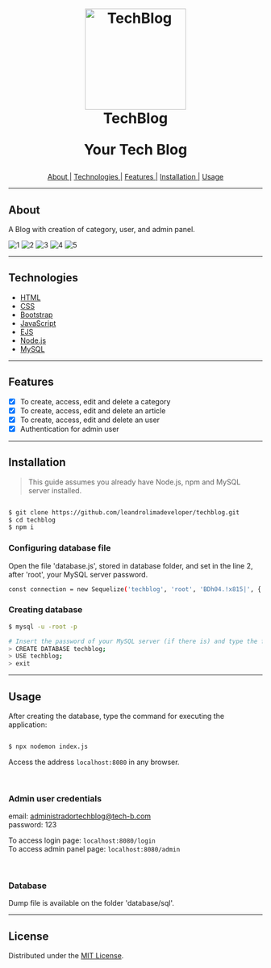 <h1 align="center">
    <img alt="TechBlog" width="200px" height="200px" src="https://user-images.githubusercontent.com/76854209/147364208-ce183385-0356-4b44-a81a-ddd739b1e949.png" />
    <br>
    TechBlog
    <p align="center">Your Tech Blog</p>

</h1>

<p align="center">
    <a href="#about">About |</a>
    <a href="#technologies">Technologies |</a>
    <a href="#features">Features |</a>
    <a href="#installation">Installation |</a>
    <a href="#usage">Usage</a>
</p>

<hr>

## About
<p>A Blog with creation of category, user, and admin panel.</p>

![1](https://user-images.githubusercontent.com/76854209/147368662-cf7d6822-19b3-417d-80d5-198a0b854b97.png)
![2](https://user-images.githubusercontent.com/76854209/147368663-798a5fad-2be8-49cb-8a91-8bb8b26e934c.png)
![3](https://user-images.githubusercontent.com/76854209/147368665-2bfab29b-d0b6-4ea1-a318-d719f3141fd4.png)
![4](https://user-images.githubusercontent.com/76854209/147368666-6f621a69-7c47-4112-b61a-36d6015578a7.png)
![5](https://user-images.githubusercontent.com/76854209/147368667-e4e4d608-51bd-47cb-9035-aa03ea4a7e94.png)


<hr>

## Technologies
<ul>
    <li><a href="https://www.w3schools.com" alt="HTML">HTML</a></li>
    <li><a href="https://www.w3schools.com" alt="CSS">CSS</a></li>
    <li><a href="https://getbootstrap.com" alt="Bootstrap">Bootstrap</a></li>
    <li><a href="https://www.ecma-international.org/publications-and-standards/standards/ecma-262/" alt="JavaScript">JavaScript</a></li>
    <li><a href="https://ejs.co/" alt="EJS">EJS</a></li>
    <li><a href="https://nodejs.org/" alt="Node.js">Node.js</a></li>
    <li><a href="https://www.mysql.com" alt="MySQL">MySQL</a></li>
</ul>

<hr>

## Features
- [x] To create, access, edit and delete a category
- [x] To create, access, edit and delete an article
- [x] To create, access, edit and delete an user
- [x] Authentication for admin user 

<hr>

## Installation

> This guide assumes you already have Node.js, npm and MySQL server installed.

```bash

$ git clone https://github.com/leandrolimadeveloper/techblog.git 
$ cd techblog
$ npm i

```

### Configuring database file
Open the file 'database.js', stored in database folder, and set in the line 2, after 'root', your MySQL server password.

```bash
const connection = new Sequelize('techblog', 'root', 'BDh04.!x815|', {
```

### Creating database 

```bash
$ mysql -u -root -p 

# Insert the password of your MySQL server (if there is) and type the following commands:
> CREATE DATABASE techblog; 
> USE techblog;
> exit
```

<hr>

## Usage

After creating the database, type the command for executing the application:

```bash

$ npx nodemon index.js

```

<p>Access the address <code>localhost:8080</code> in any browser.</p><br>

### Admin user credentials
email: administradortechblog@tech-b.com<br>
password: 123

To access login page: <code>localhost:8080/login</code><br>
To access admin panel page: <code>localhost:8080/admin</code>

<br>

### Database 
Dump file is available on the folder 'database/sql'.

<hr>

## License
<p>Distributed under the <a href="https://mit-license.org">MIT License</a>.</p>
